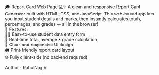 🎓 Report Card Web Page 💻✨
A clean and responsive Report Card Generator built with HTML, CSS, and JavaScript. This web-based app lets you input student details and marks, then instantly calculates totals, percentages, and grades — all in the browser!
<br>
🚀 Features:<br>
🧑‍🎓 Easy-to-use student data entry form<br>
🧮 Real-time total, average & grade calculation<br>
🎨 Clean and responsive UI design<br>
🖨️ Print-friendly report card layout<br>
🌐 Fully client-side (no backend required)
<br><br>
Author - RahulNag.V
